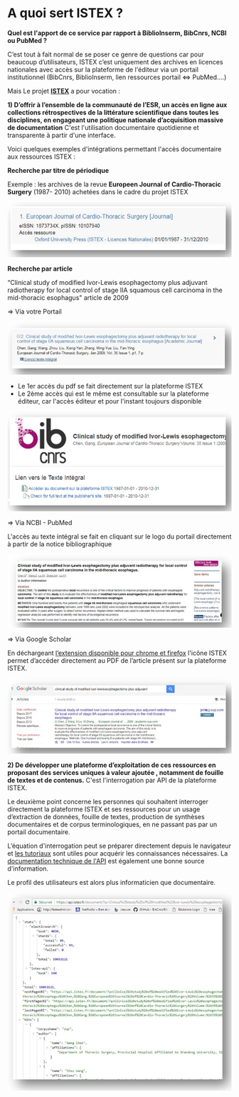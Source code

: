 # A quoi sert ISTEX ?

**Quel est l'apport de ce service par rapport à BiblioInserm, BibCnrs, NCBI ou PubMed ?**

C’est tout à fait normal de se poser ce genre de questions car pour beaucoup d’utilisateurs, ISTEX c’est uniquement des archives en licences nationales avec accès sur la plateforme de l'éditeur via un portail institutionnel \(BibCnrs, BiblioInserm, lien ressources portail &lt;=&gt; PubMed....\)

Mais Le projet [**ISTEX**](https://www.istex.fr/) a pour vocation :

**1\) D’offrir à l’ensemble de la communauté de l’ESR, un accès en ligne aux collections rétrospectives de la littérature scientifique dans toutes les disciplines, en engageant une politique nationale d’acquisition massive de documentation** C'est l'utilisation documentaire quotidienne et transparente à partir d'une interface.

Voici quelques exemples d'intégrations permettant l'accès documentaire aux ressources ISTEX :

**Recherche par titre de périodique**

Exemple : les archives de la revue **Europeen Journal of Cardio-Thoracic Surgery** \(1987- 2010\) achetées dans le cadre du projet ISTEX

![](../.gitbook/assets/fac1.JPG)

**Recherche par article**

“Clinical study of modified Ivor-Lewis esophagectomy plus adjuvant radiotherapy for local control of stage IIA squamous cell carcinoma in the mid-thoracic esophagus" article de 2009

=&gt; Via votre Portail

![](../.gitbook/assets/fac2%20%281%29.JPG)

* Le 1er accès du pdf se fait directement sur la plateforme ISTEX
* Le 2ème accès qui est le même est consultable sur la plateforme éditeur, car l'accès éditeur et pour l'instant toujours disponible

![](../.gitbook/assets/fac3%20%281%29.JPG)

=&gt; Via NCBI - PubMed

L'accès au texte intégral se fait en cliquant sur le logo du portail directement à partir de la notice bibliographique

![](../.gitbook/assets/fac4%20%281%29.JPG)

=&gt; Via Google Scholar

En déchargeant [l’extension disponible pour chrome et firefox](https://addons.istex.fr/) l'icône ISTEX permet d’accéder directement au PDF de l’article présent sur la plateforme ISTEX.

![](../.gitbook/assets/fac5.JPG)

**2\) De développer une plateforme d’exploitation de ces ressources en proposant des services uniques à valeur ajoutée , notamment de fouille de textes et de contenus.** C'est l'interrogation par API de la plateforme ISTEX.

Le deuxième point concerne les personnes qui souhaitent interroger directement la plateforme ISTEX et ses ressources pour un usage d’extraction de données, fouille de textes, production de synthèses documentaires et de corpus terminologiques, en ne passant pas par un portail documentaire.

L’équation d'interrogation peut se préparer directement depuis le navigateur et [les tutoriaux](http://www.inist.fr/?Tutoriels-Interrogation-de-l-API&lang=fr) sont utiles pour acquérir les connaissances nécessaires. La [documentation technique de l'API](https://api.istex.fr/documentation/) est également une bonne source d'information.

Le profil des utilisateurs est alors plus informaticien que documentaire.

![](../.gitbook/assets/fac6%20%281%29.JPG)

